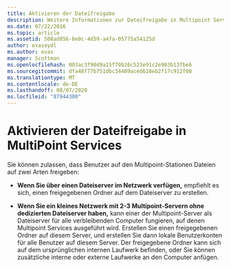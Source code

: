 ```yaml
---
title: Aktivieren der Dateifreigabe
description: Weitere Informationen zur Dateifreigabe in Multipoint Services
ms.date: 07/22/2016
ms.topic: article
ms.assetid: 508ad056-8e0c-4d59-a4fa-05775a54125d
author: evaseydl
ms.author: evas
manager: Scottman
ms.openlocfilehash: 003ac3f98d9a15f70b26c523e91c2e983b13fbe6
ms.sourcegitcommit: dfa48f77b751dbc34409aced628eb2f17c912f08
ms.translationtype: MT
ms.contentlocale: de-DE
ms.lasthandoff: 08/07/2020
ms.locfileid: "87944300"
---
```

# <a name="enable-file-sharing-in-multipoint-services"></a>Aktivieren der Dateifreigabe in MultiPoint Services
Sie können zulassen, dass Benutzer auf den Multipoint-Stationen Dateien auf zwei Arten freigeben:

-   **Wenn Sie über einen Dateiserver im Netzwerk verfügen,** empfiehlt es sich, einen freigegebenen Ordner auf dem Dateiserver zu erstellen.

-   **Wenn Sie ein kleines Netzwerk mit 2-3 Multipoint-Servern ohne dedizierten Dateiserver haben,** kann einer der Multipoint-Server als Dateiserver für alle verbleibenden Computer fungieren, auf denen Multipoint Services ausgeführt wird. Erstellen Sie einen freigegebenen Ordner auf diesem Server, und erstellen Sie dann lokale Benutzerkonten für alle Benutzer auf diesem Server. Der freigegebene Ordner kann sich auf dem ursprünglichen internen Laufwerk befinden, oder Sie können zusätzliche interne oder externe Laufwerke an den Computer anfügen.

